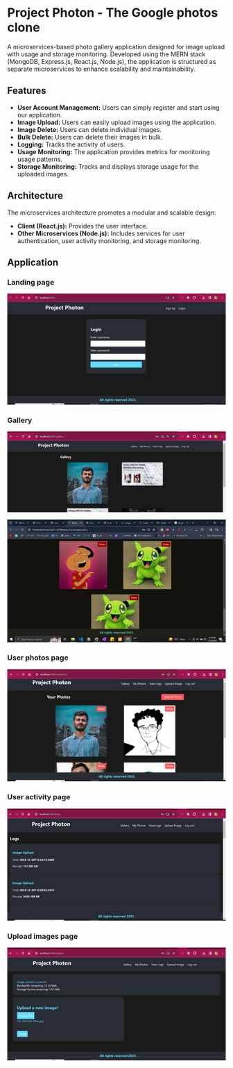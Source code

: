 # Project Photon - The Google photos clone

A microservices-based photo gallery application designed for image upload with usage and storage monitoring. Developed using the MERN stack (MongoDB, Express.js, React.js, Node.js), the application is structured as separate microservices to enhance scalability and maintainability.

## Features

- **User Account Management:** Users can simply register and start using our application.
- **Image Upload:** Users can easily upload images using the application.
- **Image Delete:** Users can delete individual images.
- **Bulk Delete:** Users can delete their images in bulk.
- **Logging:** Tracks the activity of users.
- **Usage Monitoring:** The application provides metrics for monitoring usage patterns.
- **Storage Monitoring:** Tracks and displays storage usage for the uploaded images.

## Architecture

The microservices architecture promotes a modular and scalable design:

- **Client (React.js):** Provides the user interface.
- **Other Microservices (Node.js):** Includes services for user authentication, user activity monitoring, and storage monitoring.

## Application

### Landing page

![](images/1_landing_page.png)

### Gallery

![](images/2_gallery_a.png)

![](images/2_gallery_b.jpg)

### User photos page

![](images/3_my_photos_page.png)

### User activity page

![](images/4_logs.png)

### Upload images page

![](images/5_image_upload_page.png)


